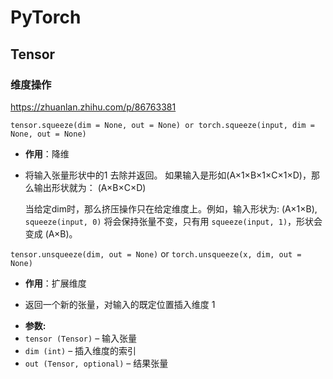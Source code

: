 # PyTorch

## Tensor

### 维度操作



https://zhuanlan.zhihu.com/p/86763381

`tensor.squeeze(dim = None, out = None) or torch.squeeze(input, dim = None, out = None)`

- **作用**：降维

- 将输入张量形状中的1 去除并返回。 如果输入是形如(A×1×B×1×C×1×D)，那么输出形状就为： (A×B×C×D)

  当给定dim时，那么挤压操作只在给定维度上。例如，输入形状为: (A×1×B), `squeeze(input, 0)` 将会保持张量不变，只有用 `squeeze(input, 1)`，形状会变成 (A×B)。

`tensor.unsqueeze(dim, out = None)` or `torch.unsqueeze(x, dim, out = None)`

- **作用**：扩展维度

+ 返回一个新的张量，对输入的既定位置插入维度 1

- **参数:**
- `tensor (Tensor)` – 输入张量
- `dim (int)` – 插入维度的索引
- `out (Tensor, optional)` – 结果张量

